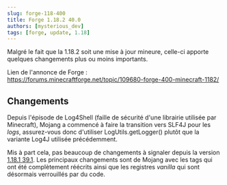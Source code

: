```yaml
---
slug: forge-118-400
title: Forge 1.18.2 40.0
authors: [mysterious_dev]
tags: [forge, update, 1.18]
---
```


Malgré le fait que la 1.18.2 soit une mise à jour mineure, celle-ci apporte quelques changements plus ou moins importants.

<!--truncate-->

Lien de l'annonce de Forge : https://forums.minecraftforge.net/topic/109680-forge-400-minecraft-1182/

## Changements

Depuis l'épisode de Log4Shell (faille de sécurité d'une librairie utilisée par Minecraft), Mojang a commencé à faire la transition vers SLF4J pour les _logs_, assurez-vous donc d'utiliser LogUtils.getLogger() plutôt que la variante Log4J utilisée précédemment.

Mis à part cela, pas beaucoup de changements à signaler depuis la version [1.18.1 39.1](forge-118-391).
Les principaux changements sont de Mojang avec les tags qui ont été complètement réécrits ainsi que les registres _vanilla_ qui sont désormais verrouillés par du code.